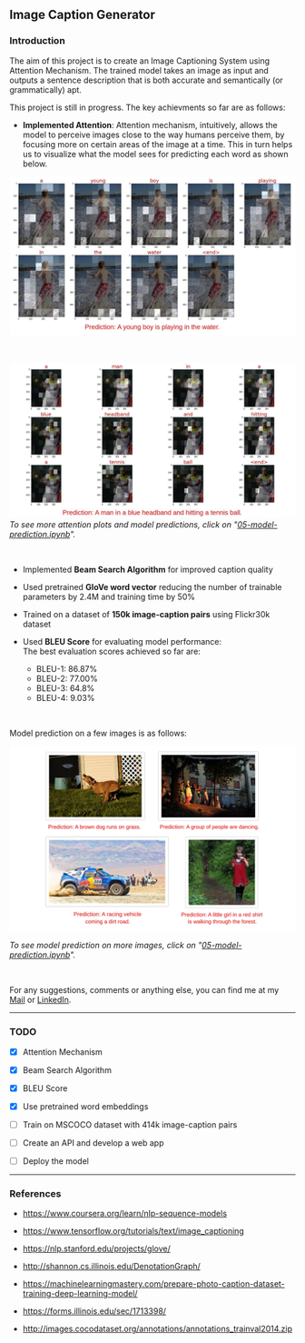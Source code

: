 ## Image Caption Generator

### Introduction

The aim of this project is to create an Image Captioning System using Attention Mechanism. The trained model takes an image as input and outputs a sentence description that is both accurate and semantically (or grammatically) apt.  


This project is still in progress. The key achievments so far are as follows:

- **Implemented Attention**: Attention mechanism, intuitively, allows the model to perceive images close to the way humans perceive them, by focusing more on certain areas of the image at a time. This in turn helps us to visualize what the model sees for predicting each word as shown below.   

![attention_plot-2](./images/attention-plot-2807-cropped.jpg) 

<br>

![attention_plot-1](./images/attention-plot-4551-cropped.jpg)
*To see more attention plots and model predictions, click on "[05-model-prediction.ipynb](./05-model-prediction.ipynb/)".*

<br>

- Implemented **Beam Search Algorithm** for improved caption quality

- Used pretrained **GloVe word vector** reducing the number of trainable parameters by 2.4M and training time by 50%

- Trained on a dataset of **150k image-caption pairs** using Flickr30k dataset

- Used **BLEU Score** for evaluating model performance:  
The best evaluation scores achieved so far are:
    - BLEU-1: 86.87% 
    - BLEU-2: 77.00%
    - BLEU-3: 64.8%
    - BLEU-4: 9.03%   

<br>

Model prediction on a few images is as follows:

![prediction](./images/collage1.jpg)

*To see model prediction on more images, click on "[05-model-prediction.ipynb](./05-model-prediction.ipynb/)".*

<br>

For any suggestions, comments or anything else, you can find me at my [Mail](mailto:shailesh.formal@gmail.com?subject=[GitHub]%20Image%20Captioning%20Using%Attention) or [LinkedIn](https://www.linkedin.com/in/shailesh-mahto).

----------
### TODO
- [X] Attention Mechanism
- [X] Beam Search Algorithm
- [X] BLEU Score
- [X] Use pretrained word embeddings
- [ ] Train on MSCOCO dataset with 414k image-caption pairs
- [ ] Create an API and develop a web app
- [ ] Deploy the model


----------
### References
- https://www.coursera.org/learn/nlp-sequence-models

- https://www.tensorflow.org/tutorials/text/image_captioning

- https://nlp.stanford.edu/projects/glove/

- http://shannon.cs.illinois.edu/DenotationGraph/

- https://machinelearningmastery.com/prepare-photo-caption-dataset-training-deep-learning-model/

- https://forms.illinois.edu/sec/1713398/
- http://images.cocodataset.org/annotations/annotations_trainval2014.zip
